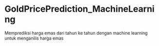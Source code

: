 # GoldPricePrediction_MachineLearning
Memprediksi harga emas dari tahun ke tahun dengan machine learning untuk menganilis harga emas
